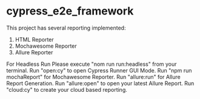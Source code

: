 # cypress_e2e_framework

This project has several reporting implemented:

1. HTML Reporter
2. Mochawesome Reporter
3. Allure Reporter

For Headless Run Please execute "nom run run:headless" from your terminal.
Run "open:cy" to open Cypress Runner GUI Mode.
Run "npm run mochaReport" for Mochawesome Reporter.
Run "allure:run" for Allure Report Generation.
Run "allure:open" to open your latest Allure Report.
Run "cloud:cy" to create your cloud based reporting.
